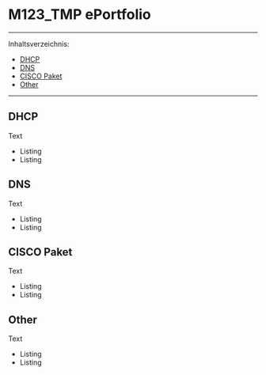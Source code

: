 # M123_TMP ePortfolio

-----------------
Inhaltsverzeichnis:
- [DHCP](#dhcp)
- [DNS](#dns)
- [CISCO Paket](#cisco-paket)
- [Other](#other)
-----------------

## DHCP
Text
- Listing
- Listing

## DNS
Text
- Listing
- Listing

## CISCO Paket
Text
- Listing
- Listing

## Other
Text
- Listing
- Listing

